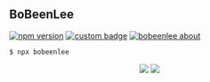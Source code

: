 ## BoBeenLee

[![npm version](https://badge.fury.io/js/bobeenlee.svg)](https://badge.fury.io/js/bobeenlee)
[![custom badge](https://img.shields.io/badge/introduce-myself-orange)](https://img.shields.io/badge/introduce-myself-orange)
[![bobeenlee about](https://img.shields.io/badge/about-bobeen-blue)](https://bbl-nx.vercel.app/)

```sh
$ npx bobeenlee
```

<p align="center">
  <img src ="https://github-readme-stats.vercel.app/api?username=BoBeenLee&count_private=true&show_icons=true&hide_border=true&theme=dark&bg_color=00000000&hide_rank=true">
  <img src ="https://github-readme-stats.vercel.app/api/top-langs/?username=BoBeenLee&layout=compact&hide_border=true&theme=dark&bg_color=00000000&langs_count=5&hide=java">
</p>
